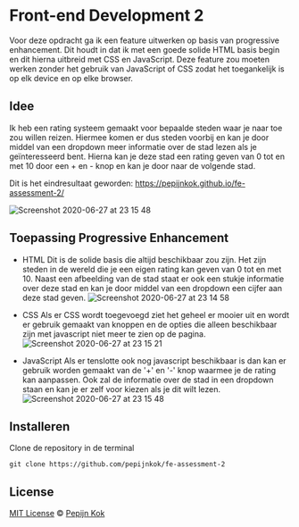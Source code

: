 # Front-end Development 2

Voor deze opdracht ga ik een feature uitwerken op basis van progressive enhancement. Dit houdt in dat ik met een goede solide HTML basis begin en dit hierna uitbreid met CSS en JavaScript. Deze feature zou moeten werken zonder het gebruik van JavaScript of CSS zodat het toegankelijk is op elk device en op elke browser.

## Idee
Ik heb een rating systeem gemaakt voor bepaalde steden waar je naar toe zou willen reizen. Hiermee komen er dus steden voorbij en kan je door middel van een dropdown meer informatie over de stad lezen als je geïnteresseerd bent. Hierna kan je deze stad een rating geven van 0 tot en met 10 door een + en - knop en kan je door naar de volgende stad.

Dit is het eindresultaat geworden:
https://pepijnkok.github.io/fe-assessment-2/

![Screenshot 2020-06-27 at 23 15 48](https://user-images.githubusercontent.com/59015908/85932400-24e44400-b8cc-11ea-8cf4-078a7ccc8963.png)


## Toepassing Progressive Enhancement

- HTML
Dit is de solide basis die altijd beschikbaar zou zijn. Het zijn steden in de wereld die je een eigen rating kan geven van 0 tot en met 10.
Naast een afbeelding van de stad staat er ook een stukje informatie over deze stad en kan je door middel van een dropdown een cijfer aan deze stad geven.
![Screenshot 2020-06-27 at 23 14 58](https://user-images.githubusercontent.com/59015908/85932384-07af7580-b8cc-11ea-8d77-6638da4878b5.png)

- CSS
Als er CSS wordt toegevoegd ziet het geheel er mooier uit en wordt er gebruik gemaakt van knoppen en de opties die alleen beschikbaar zijn met javascript niet meer te zien op de pagina.
![Screenshot 2020-06-27 at 23 15 21](https://user-images.githubusercontent.com/59015908/85932392-1433ce00-b8cc-11ea-93c5-4df99772a0bb.png)

- JavaScript
Als er tenslotte ook nog javascript beschikbaar is dan kan er gebruik worden gemaakt van de '+' en '-' knop waarmee je de rating kan aanpassen. Ook zal de informatie over de stad in een dropdown staan en kan je er zelf voor kiezen als je dit wilt lezen.
![Screenshot 2020-06-27 at 23 15 48](https://user-images.githubusercontent.com/59015908/85932400-24e44400-b8cc-11ea-8cf4-078a7ccc8963.png)


## Installeren
Clone de repository in de terminal

```
git clone https://github.com/pepijnkok/fe-assessment-2
```

## License

[MIT License](https://github.com/pepijnkok/fe-assessment-2/blob/master/LICENSE) © [Pepijn Kok](https://github.com/pepijnkok)
